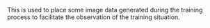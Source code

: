 This is used to place some image data generated during the training process to facilitate the observation of the training situation.